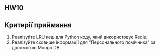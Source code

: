 ## **HW10**
## **Критерії приймання**
1. Реалізуйте LRU кеш для Python коду, який використовує Redis.
2. Реалізуйте сховище інформації для "Персонального помічника" за допомогою Mongo DB.
